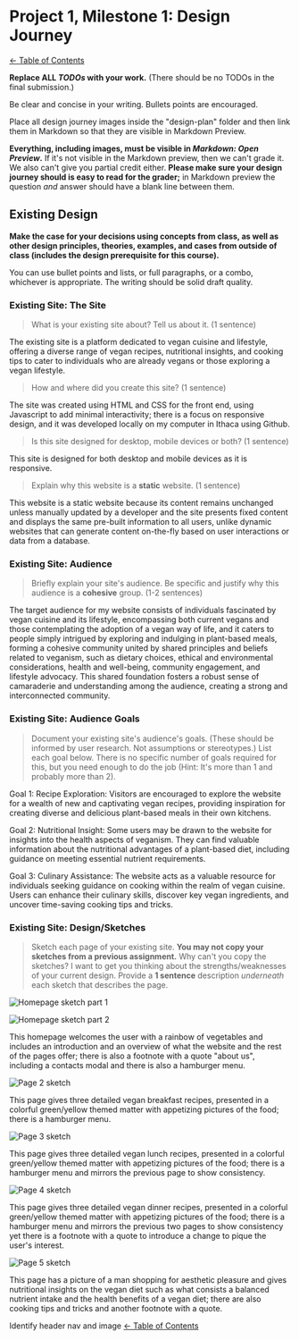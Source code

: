 # Project 1, Milestone 1: Design Journey

[← Table of Contents](design-journey.md)

**Replace ALL _TODOs_ with your work.** (There should be no TODOs in the final submission.)

Be clear and concise in your writing. Bullets points are encouraged.

Place all design journey images inside the "design-plan" folder and then link them in Markdown so that they are visible in Markdown Preview.

**Everything, including images, must be visible in _Markdown: Open Preview_.** If it's not visible in the Markdown preview, then we can't grade it. We also can't give you partial credit either. **Please make sure your design journey should is easy to read for the grader;** in Markdown preview the question _and_ answer should have a blank line between them.


## Existing Design

**Make the case for your decisions using concepts from class, as well as other design principles, theories, examples, and cases from outside of class (includes the design prerequisite for this course).**

You can use bullet points and lists, or full paragraphs, or a combo, whichever is appropriate. The writing should be solid draft quality.


### Existing Site: The Site
> What is your existing site about? Tell us about it. (1 sentence)

The existing site is a platform dedicated to vegan cuisine and lifestyle, offering a diverse range of vegan recipes, nutritional insights, and cooking tips to cater to individuals who are already vegans or those exploring a vegan lifestyle.

> How and where did you create this site? (1 sentence)

The site was created using HTML and CSS for the front end, using Javascript to add minimal interactivity; there is a focus on responsive design, and it was developed locally on my computer in Ithaca using Github.

> Is this site designed for desktop, mobile devices or both? (1 sentence)

This site is designed for both desktop and mobile devices as it is responsive.

> Explain why this website is a **static** website. (1 sentence)

This website is a static website because its content remains unchanged unless manually updated by a developer and the site presents fixed content and displays the same pre-built information to all users, unlike dynamic websites that can generate content on-the-fly based on user interactions or data from a database.


### Existing Site: Audience
> Briefly explain your site's audience.
> Be specific and justify why this audience is a **cohesive** group. (1-2 sentences)

The target audience for my website consists of individuals fascinated by vegan cuisine and its lifestyle, encompassing both current vegans and those contemplating the adoption of a vegan way of life, and it caters to people simply intrigued by exploring and indulging in plant-based meals, forming a cohesive community united by shared principles and beliefs related to veganism, such as dietary choices, ethical and environmental considerations, health and well-being, community engagement, and lifestyle advocacy. This shared foundation fosters a robust sense of camaraderie and understanding among the audience, creating a strong and interconnected community.


### Existing Site: Audience Goals
> Document your existing site's audience's goals. (These should be informed by user research. Not assumptions or stereotypes.)
> List each goal below. There is no specific number of goals required for this, but you need enough to do the job (Hint: It's more than 1 and probably more than 2).

Goal 1: Recipe Exploration: Visitors are encouraged to explore the website for a wealth of new and captivating vegan recipes, providing inspiration for creating diverse and delicious plant-based meals in their own kitchens.

Goal 2: Nutritional Insight: Some users may be drawn to the website for insights into the health aspects of veganism. They can find valuable information about the nutritional advantages of a plant-based diet, including guidance on meeting essential nutrient requirements.

Goal 3: Culinary Assistance: The website acts as a valuable resource for individuals seeking guidance on cooking within the realm of vegan cuisine. Users can enhance their culinary skills, discover key vegan ingredients, and uncover time-saving cooking tips and tricks.



### Existing Site: Design/Sketches
> Sketch each page of your existing site.
> **You may not copy your sketches from a previous assignment.**
> Why can't you copy the sketches? I want to get you thinking about the strengths/weaknesses of your current design.
> Provide a **1 sentence** description _underneath_ each sketch that describes the page.

![Homepage sketch part 1](design-journey-sketches/homepagepart1.jpg)

![Homepage sketch part 2](design-journey-sketches/homepagepart2.jpg)

This homepage welcomes the user with a rainbow of vegetables and includes an introduction and an overview of what the website and the rest of the pages offer; there is also a footnote with a quote "about us", including a contacts modal and there is also a hamburger menu.


![Page 2 sketch](design-journey-sketches/page2.jpg)

This page gives three detailed vegan breakfast recipes, presented in a colorful green/yellow themed matter with appetizing pictures of the food; there is a hamburger menu.


![Page 3 sketch](design-journey-sketches/page3.jpg)

This page gives three detailed vegan lunch recipes, presented in a colorful green/yellow themed matter with appetizing pictures of the food; there is a hamburger menu and mirrors the previous page to show consistency.


![Page 4 sketch](design-journey-sketches/page4.jpg)

This page gives three detailed vegan dinner recipes, presented in a colorful green/yellow themed matter with appetizing pictures of the food; there is a hamburger menu and mirrors the previous two pages to show consistency yet there is a footnote with a quote to introduce a change to pique the user's interest.


![Page 5 sketch](design-journey-sketches/page5.jpg)

This page has a picture of a man shopping for aesthetic pleasure and gives nutritional insights on the vegan diet such as what consists a balanced nutrient intake and the health benefits of a vegan diet; there are also cooking tips and tricks and another footnote with a quote.

Identify header nav and image
[← Table of Contents](design-journey.md)
